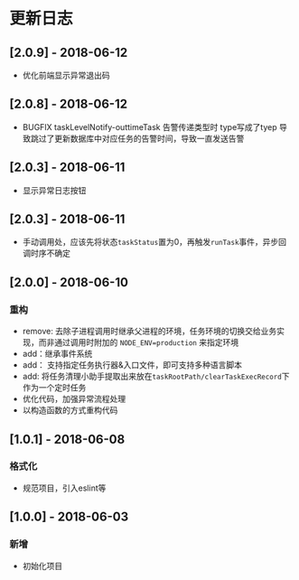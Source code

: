 # 更新日志
## [2.0.9] - 2018-06-12
* 优化前端显示异常退出码
## [2.0.8] - 2018-06-12
* BUGFIX taskLevelNotify-outtimeTask 告警传递类型时 type写成了tyep 导致跳过了更新数据库中对应任务的告警时间，导致一直发送告警
## [2.0.3] - 2018-06-11
* 显示异常日志按钮
## [2.0.3] - 2018-06-11
* 手动调用处，应该先将状态`taskStatus`置为0，再触发`runTask`事件，异步回调时序不确定
## [2.0.0] - 2018-06-10
### 重构
* remove: 去除子进程调用时继承父进程的环境，任务环境的切换交给业务实现，而非通过调用时附加的 `NODE_ENV=production` 来指定环境
* add：继承事件系统
* add： 支持指定任务执行器&入口文件，即可支持多种语言脚本
* add: 将任务清理小助手提取出来放在`taskRootPath/clearTaskExecRecord`下作为一个定时任务
* 优化代码，加强异常流程处理
* 以构造函数的方式重构代码
## [1.0.1] - 2018-06-08
### 格式化
* 规范项目，引入eslint等
## [1.0.0] - 2018-06-03
### 新增
* 初始化项目
